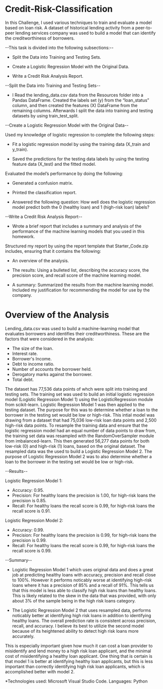 # Credit-Risk-Classification

In this Challenge, I used various techniques to train and evaluate a model based on loan risk. 
A dataset of historical lending activity from a peer-to-peer lending services company was used to build a model that can identify the creditworthiness of borrowers.

--This task is divided into the following subsections:--

- Split the Data into Training and Testing Sets.

- Create a Logistic Regression Model with the Original Data.

- Write a Credit Risk Analysis Report.

--Split the Data into Training and Testing Sets-- 

 - I Read the lending_data.csv data from the Resources folder into a Pandas DataFrame. Created the labels set (y) from the “loan_status” column, and then created 
 the features (X) DataFrame from the remaining columns.  Afterwards I split the data into training and testing datasets by using train_test_split.

--Create a Logistic Regression Model with the Original Data--

Used my knowledge of logistic regression to complete the following steps:

- Fit a logistic regression model by using the training data (X_train and y_train).

- Saved the predictions for the testing data labels by using the testing feature data (X_test) and the fitted model.

Evaluated the model’s performance by doing the following:

- Generated a confusion matrix.

- Printed the classification report.

- Answered the following question: How well does the logistic regression model predict both the 0 (healthy loan) and 1 (high-risk loan) labels?

--Write a Credit Risk Analysis Report--

- Wrote a brief report that includes a summary and analysis of the performance of the machine learning models that you used in this homework.

Structured my report by using the report template that Starter_Code.zip includes, ensuring that it contains the following:

- An overview of the analysis.

- The results: Using a bulleted list, describing the accuracy score, the precision score, and recall score of the machine learning model.

- A summary: Summarized the results from the machine learning model. Included my justification for recommending the model for use by the company.

# Overview of the Analysis

Lending_data.csv was used to build a machine-learning model that evaluates borrowers and identifies their creditworthiness.
These are the factors that were considered in the analysis:

- The size of the loan.
- Interest rate.
- Borrower's Income.
- Debt to income ratio.
- Number of accounts the borrower held.
- Derogatory marks against the borrower.
- Total debt.

The dataset has 77,536 data points of whch were split into training and testing sets. The training set was used to build an initial logistic regression model (Logistic Regression Model 1) using the LogisticRegression module from scikit-learn. Logistic Regression Model 1 was then applied to the testing dataset. The purpose for this was to determine whether a loan to the borrower in the testing set would be low or high-risk. This intial model was drawing from a dataset that had 75,036 low-risk loan data points and 2,500 high-risk data points. To resample the training data and ensure that the logistic regression model had an equal number of data points to draw from, the training set data was resampled with the RandomOverSampler module from imbalanced-learn. This then generated 56,277 data points for both low-risk (0) and high-risk (1) loans, based on the original dataset. The resampled data was the used to build a Logistic Regression Model 2. The purpose of Logistic Regression Model 2 was to also determine whether a loan to the borrower in the testing set would be low or high-risk.

--Results--

Logistic Regression Model 1:

- Accuracy: 0.95.
- Precision: For healthy loans the precision is 1.00, for high-risk loans the precision is 0.85.
- Recall: For healthy loans the recall score is 0.99, for high-risk loans the recall score is 0.91.

Logistic Regression Model 2:

- Accuracy: 0.99.
- Precision: For healthy loans the precision is 0.99, for high-risk loans the precision is 0.99.
- Recall: For healthy loans the recall score is 0.99, for high-risk loans the recall score is 0.99.

--Summary--

- Logistic Regression Model 1 which uses original data and does a great job at predicting healthy loans with accuracy, precision and recall close to 100%. However it performs noticably worse at identifying high-risk loans where it has a precision of 85% and a recall of 91%. This tells us that this model is less able to classify high risk loans than healthy loans. This is likely related to the skew in the data that was provided, with only about 3% of the sample being in the high risk loans category. 

- The Logistic Regression Model 2 that uses resampled data, performs noticably better at identifying high risk loans in addition to identifying healthy loans. The overall prediction rate is consistent across precision, recall, and accuracy. I believe its best to utilizie the second model because of its heightened ability to detect high risk loans more accurately.

This is especially important given how much it can cost a loan provider to misidentify and lend money to a high risk loan applicant, and the minimal cost of misidentifying a healthy loan applicant. One thing that is certain is that model 1 is better at identifying healthy loan applicants, but this is less important than correctly identifying high risk loan applicants, which is accomplished better with model 2.

*Technologies used: Microsoft Visual Studio Code. Languages: Python

